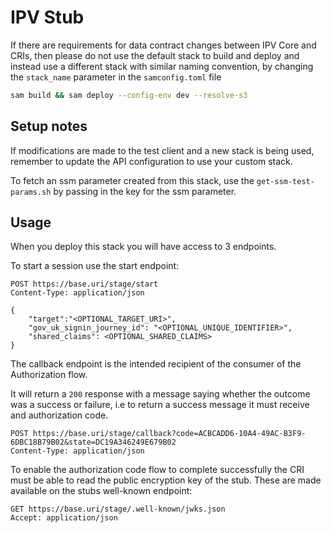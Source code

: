 # IPV Stub
If there are requirements for data contract changes between IPV Core and CRIs, then please do not use the default stack to build and deploy and instead use a different stack with
similar naming convention, by changing the `stack_name` parameter in the `samconfig.toml` file
``` bash
sam build && sam deploy --config-env dev --resolve-s3 
```

## Setup notes
If modifications are made to the test client and a new stack is being used, remember to update the API configuration to use your custom stack.


To fetch an ssm parameter created from this stack, use the `get-ssm-test-params.sh` by passing in the key for the ssm parameter.

## Usage

When you deploy this stack you will have access to 3 endpoints.

To start a session use the start endpoint:
```http 
POST https://base.uri/stage/start
Content-Type: application/json

{
    "target":"<OPTIONAL_TARGET_URI>",
    "gov_uk_signin_journey_id": "<OPTIONAL_UNIQUE_IDENTIFIER>",
    "shared_claims": <OPTIONAL_SHARED_CLAIMS>
}
```

The callback endpoint is the intended recipient of the consumer of the Authorization flow.

It will return a `200` response with a message saying whether the outcome was a success or failure, i.e to return a success message it must receive and authorization code.

```http 
POST https://base.uri/stage/callback?code=ACBCADD6-10A4-49AC-B3F9-6DBC18B79B02&state=DC19A346249E679B02
Content-Type: application/json

```

To enable the authorization code flow to complete successfully the CRI must be able to read the public encryption key of the stub. These are made available on the stubs well-known endpoint:

```http
GET https://base.uri/stage/.well-known/jwks.json
Accept: application/json
```